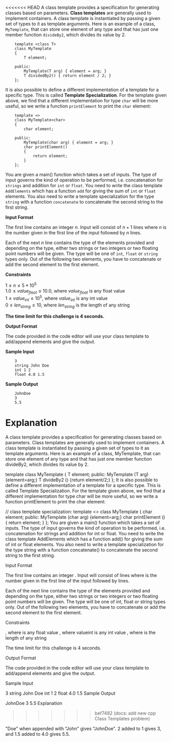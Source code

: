 <<<<<<< HEAD
A class template provides a specification for generating classes based on parameters. **Class templates** are generally used to implement containers. A class template is instantiated by passing a given set of types to it as template arguments. Here is an example of a class, `MyTemplate`, that can store one element of any type and that has just one member function `divideBy2`, which divides its value by 2.

```
    template <class T>
    class MyTemplate
    {
        T element;

    public:
        MyTemplate(T arg) { element = arg; }
        T dividedBy2() { return element / 2; }
    };
```

It is also possible to define a different implementation of a template for a specific type. This is called **Template Specialization**. For the template given above, we find that a different implementation for type `char` will be more useful, so we write a function `printElement` to print the `char` element:

```
    template <>
    class MyTemplate<char>
    {
        char element;

    public:
        MyTemplate(char arg) { element = arg; }
        char printElement()
        {
            return element;
        }
    };
```

You are given a main() function which takes a set of inputs. The type of input governs the kind of operation to be performed, i.e. concatenation for `strings` and addition for `int` or `float`. You need to write the class template `AddElements` which has a function `add` for giving the sum of `int` or `float` elements. You also need to write a template specialization for the type `string` with a function `concatenate` to concatenate the second string to the first string.

**Input Format**

The first line contains an integer $n$. Input will consist of $n + 1$ lines where $n$ is the number given in the first line of the input followed by $n$ lines.

Each of the next $n$ line contains the type of the elements provided and depending on the type, either two strings or two integers or two floating point numbers will be given. The type will be one of `int`, `float` or `string` types only. Out of the following two elements, you have to concatenate or add the second element to the first element.

**Constraints**

$1 \le n \le 5 * 10^5$  
$1.0 \le value_{flaot} \le 10.0$, where $value_{float}$ is any float value  
$1 \le value_{int} \le 10^5$, where $value_{int}$ is any int value  
$0 \le len_{string} \le 10$, where $len_{string}$ is the length of any string

**The time limit for this challenge is 4 seconds.**

**Output Format**

The code provided in the code editor will use your class template to add/append elements and give the output.

**Sample Input**

```
    3
    string John Doe
    int 1 2
    float 4.0 1.5
```

**Sample Output**

```
    JohnDoe
    3
    5.5
```

**Explanation**
=======
A class template provides a specification for generating classes based on parameters. Class templates are generally used to implement containers. A class template is instantiated by passing a given set of types to it as template arguments. Here is an example of a class, MyTemplate, that can store one element of any type and that has just one member function divideBy2, which divides its value by 2.

template <class T>
class MyTemplate {
T element;
public:
MyTemplate (T arg) {element=arg;}
T divideBy2 () {return element/2;}
};
It is also possible to define a different implementation of a template for a specific type. This is called Template Specialization. For the template given above, we find that a different implementation for type char will be more useful, so we write a function printElement to print the char element:

// class template specialization:
template <>
class MyTemplate <char> {
char element;
public:
MyTemplate (char arg) {element=arg;}
char printElement ()
{
return element;
}
};
You are given a main() function which takes a set of inputs. The type of input governs the kind of operation to be performed, i.e. concatenation for strings and addition for int or float. You need to write the class template AddElements which has a function add() for giving the sum of int or float elements. You also need to write a template specialization for the type string with a function concatenate() to concatenate the second string to the first string.

Input Format

The first line contains an integer . Input will consist of  lines where  is the number given in the first line of the input followed by  lines.

Each of the next  line contains the type of the elements provided and depending on the type, either two strings or two integers or two floating point numbers will be given. The type will be one of int, float or string types only. Out of the following two elements, you have to concatenate or add the second element to the first element.

Constraints


, where  is any float value
, where valueint is any int value
, where  is the length of any string

The time limit for this challenge is 4 seconds.

Output Format

The code provided in the code editor will use your class template to add/append elements and give the output.

Sample Input

3
string John Doe
int 1 2
float 4.0 1.5
Sample Output

JohnDoe
3
5.5
Explanation
>>>>>>> bef7482 (docs: add new cpp Class Templates problem)

"Doe" when appended with "John" gives "JohnDoe". 2 added to 1 gives 3, and 1.5 added to 4.0 gives 5.5.